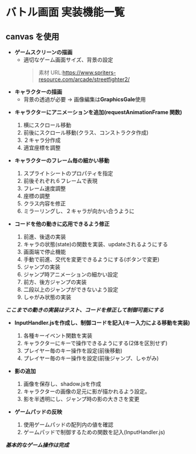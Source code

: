 # バトル画面 実装機能一覧

## canvas を使用

- **ゲームスクリーンの描画**
  - 適切なゲーム画面サイズ、背景の設定
    > 素材 URL:https://www.spriters-resource.com/arcade/streetfighter2/
- **キャラクターの描画**
  - 背景の透過が必要 → 画像編集は**GraphicsGale**使用

* **キャラクターにアニメーションを追加(requestAnimationFrame 関数)**

  1. 横にスクロール移動
  2. 前後にスクロール移動(クラス、コンストラクタ作成)
  3. ２キャラ分作成
  4. 適宜座標を調整

- **キャラクターのフレーム毎の細かい移動**
  1. スプライトシートのプロパティを指定
  2. 前後それぞれ６フレームで表現
  3. フレーム速度調整
  4. 座標の調整
  5. クラス内容を修正
  6. ミラーリングし、２キャラが向かい合うように

- **コードを他の動きに応用できるよう修正**
  1. 前進、後退の実装
  2. キャラの状態(state)の関数を実装、updateされるようにする
  3. 画面端で停止機能
  4. 手動で前進、交代を変更できるようにする(ボタンで変更)
  5. ジャンプの実装
  6. ジャンプ時アニメーションの細かい設定
  7. 前方、後方ジャンプの実装
  8. 二段以上のジャンプができないよう設定
  9. しゃがみ状態の実装

***ここまでの動きの実装はテスト、コードを修正して制御可能にする***

- **InputHandler.jsを作成し、制御コードを記入(キー入力による移動を実装)**
  1. 各種キーイベント関数を実装
  2. キャラクターにキーで操作できるようにする(2体を区別せず)
  3. プレイヤー毎のキー操作を設定(前後移動)
  4. プレイヤー毎のキー操作を設定(前後ジャンプ、しゃがみ)

- **影の追加**
  1. 画像を保存し、shadow.jsを作成
  2. キャラクターの画像の足元に影が描かれるよう設定。
  3. 影を半透明にし、ジャンプ時の影の大きさを変更

- **ゲームパッドの反映**
  1. 使用ゲームパッドの配列内の値を確認
  2. ゲームパッドで制御するための関数を記入(InputHandler.js)

***基本的なゲーム操作は完成***



